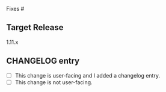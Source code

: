 <!--

Describe in detail the changes you are proposing, and the rationale.

See the contributing guide:

https://github.com/hashicorp/terraform/blob/main/.github/CONTRIBUTING.md

-->

<!--

Link all GitHub issues fixed by this PR, and add references to prior
related PRs.

-->

Fixes #

## Target Release

<!--

In normal circumstances we only target changes at the upcoming minor
release, or as a patch to the current minor version. If you need to
port a security fix to an older release, highlight this here by listing
all targeted releases.

If targeting the next patch release, also add the relevant x.y-backport
label to enable the backport bot.

-->

1.11.x

## CHANGELOG entry

<!--

If your change is user-facing, add a short description in a changelog entry.
You can use `npx changie new` to create a new changelog entry or manually create a new file in the .changes/unreleasd directory (or .changes/backported if it's a bug fix that should be backported).

-->

- [ ] This change is user-facing and I added a changelog entry.
- [ ] This change is not user-facing.
